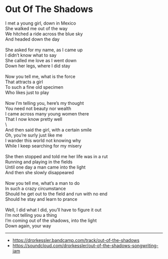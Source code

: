 # Out Of The Shadows

I met a young girl, down in Mexico\
She walked me out of the way\
We hitched a ride across the blue sky\
And headed down the day\
\
She asked for my name, as I came up\
I didn’t know what to say\
She called me love as I went down\
Down her legs, where I did stay\
\
Now you tell me, what is the force\
That attracts a girl\
To such a fine old specimen\
Who likes just to play\
\
Now I’m telling you, here’s my thought\
You need not beauty nor wealth\
I came across many young women there\
That I now know pretty well\
\        
And then said the girl, with a certain smile\
Oh, you’re surly just like me\
I wander this world not knowing why\
While I keep searching for my misery\
\
She then stopped and told me her life was in a rut\
Running and playing in the fields\
Until one day a man came into the light\
And then she slowly disappeared\
\
Now you tell me, what’s a man to do\
In such a crazy circumstance\
Should he get out to the field and run with no end\
Should he stay and learn to prance\
\
Well, I did what I did, you’ll have to figure it out\
I’m not telling you a thing\
I’m coming out of the shadows, into the light\
Down again, your way

---
- https://drorkessler.bandcamp.com/track/out-of-the-shadows
- https://soundcloud.com/drorkessler/out-of-the-shadows-songwriting-jam
